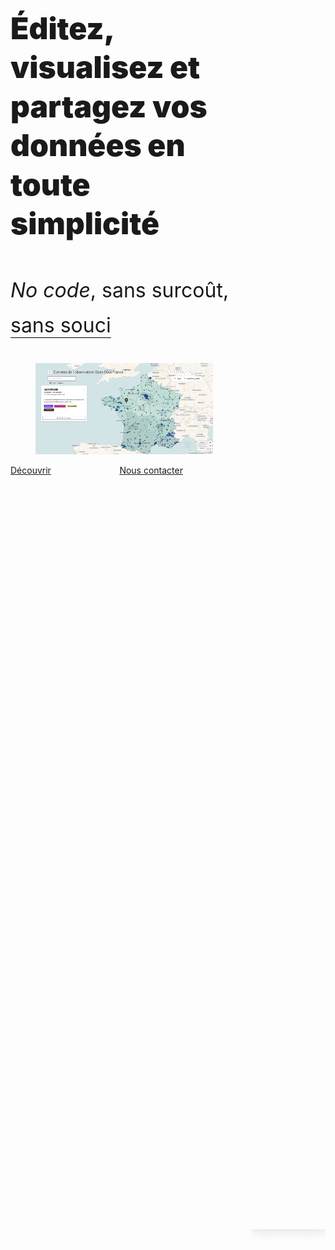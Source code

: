 <div 
  class="columns is-8 mt-3 mb-6 px-3 is-align-items-center"
  style="min-height: 80vh;">
  <div class="column is-6 is-full-touch">
    <p
      class="title"
      style="font-weight: 900; line-height: 1.3; font-size: 3rem;">
      Éditez, visualisez et partagez vos données
      en toute simplicité
    </p>
    <p
      class="subtitle mt-4 mb-6 is-hidden-touch"
      style="font-weight: 400; line-height: 1.75; font-size: 2rem;">
      <span>
        <i>No code</i>,
      </span>
      <span>
        sans surcoût,
      </span>
      <span
        style="border-bottom: 1px solid black;">
        sans souci
      </span>
      <figure class="is-hidden-desktop mt-6">
        <img
          class="image"
          src="https://raw.githubusercontent.com/multi-coop/datami-website-content/main/images/screenshots/gitfile-csv-preview-map-01.png"
          alt="MULTIFILES WIDGET"/>
      </figure>
    </p>
    <div class="columns mt-6">
      <div class="column is-6">
        <a
          href="#section-landing-simplify"
          class="button is-dark is-large is-fullwidth"
          type="button"
          style="box-shadow: -5px 5px 5px #D7D7D7">
          <span class="has-text-white">
            <span>
              Découvrir
            </span>
          </span>
        </a>
      </div>
      <div class="column is-6">
        <a
          href="mailto:contact@multi.coop"
          class="button is-dark is-large is-fullwidth"
          type="button"
          style="box-shadow: -5px 5px 5px #D7D7D7">
          <span class="has-text-white">
            <span>
              Nous contacter
            </span>
          </span>
        </a>
      </div>
    </div>
  </div>
  <div class="column is-6 pl-6">
    <article
      class="notification has-background-white-ter px-0 py-0"
      style="box-shadow: 0 0 20px #D7D7D7;">
      <div
        class="content is-hidden-touch"
        style="
          width: 50vw;
          height: 100%;
          min-height: 50vh;
          background-image: url('https://raw.githubusercontent.com/multi-coop/datami-website-content/main/images/screenshots/gitfile-csv-preview-map-01.png');
          background-size: cover;
          background-repeat: no-repeat;
          background-position: 0% 0%;">
      </div>
    </article>
  </div>
</div>
